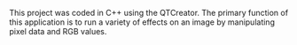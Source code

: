This project was coded in C++ using the QTCreator. The primary function of this application is to run a variety of effects on an image by manipulating pixel data and RGB values.
